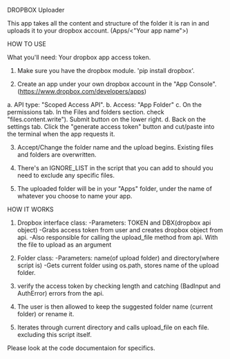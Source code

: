 DROPBOX Uploader

This app takes all the content and structure of the folder
it is ran in and uploads it to your dropbox account. (Apps/<"Your app name">)

HOW TO USE

What you'll need: Your dropbox app access token.

1. Make sure you have the dropbox module. 'pip install dropbox'.

2. Create an app under your own dropbox account in the "App Console".
   (https://www.dropbox.com/developers/apps)

a. API type: "Scoped Access API".
b. Access: "App Folder"
c. On the permissions tab. In the Files and folders section.
check "files.content.write"). Submit button on the lower right.
d. Back on the settings tab. Click the "generate access token"
button and cut/paste into the terminal when the app requests it.

3. Accept/Change the folder name and the upload begins.
   Existing files and folders are overwritten.

4. There's an IGNORE_LIST in the script that you can add to
   should you need to exclude any specific files.

5. The uploaded folder will be in your "Apps" folder, under the name
   of whatever you choose to name your app.

HOW IT WORKS

1. Dropbox interface class:
   -Parameters: TOKEN and DBX(dropbox api object)
   -Grabs access token from user and creates dropbox
   object from api.
   -Also responsible for calling the upload_file method
   from api. With the file to upload as an argument

2. Folder class:
   -Parameters: name(of upload folder) and directory(where script is)
   -Gets current folder using os.path,
   stores name of the upload folder.

3. verify the access token by checking length and
   catching (BadInput and AuthError) errors from the
   api.

4. The user is then allowed to keep the suggested
   folder name (current folder) or rename it.

5. Iterates through current directory and calls
   upload_file on each file. excluding this script itself.

Please look at the code documentaion for specifics.
